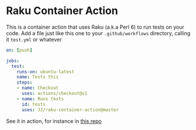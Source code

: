 # Raku Container Action

This is a container action that uses Raku (a.k.a Perl 6) to run tests
on your code. Add a file just like this one to your `.github/workflows`
directory, calling it `test.yml` or whatever

```yaml
on: [push]

jobs:
  test:
    runs-on: ubuntu-latest
    name: Tests this
    steps:
    - name: Checkout
      uses: actions/checkout@v1
    - name: Runs tests
      id: tests
      uses: JJ/raku-container-action@master
```

See it in action, for instance in [this repo](https://github.com/JJ/perl6-unicode-security/actions)
